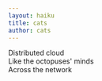 ```yaml
---
layout: haiku
title: cats
author: cats
---
```


Distributed cloud  <br>
Like the octopuses' minds  <br>
Across the network  <br>
